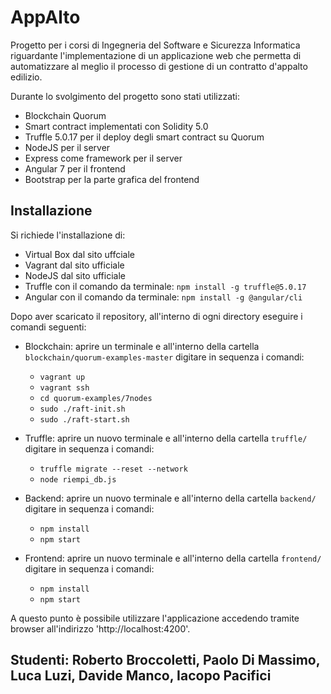 # AppAlto

Progetto per i corsi di Ingegneria del Software e Sicurezza Informatica riguardante l'implementazione di un applicazione web che permetta di automatizzare al meglio il processo di gestione di un contratto d'appalto edilizio.

Durante lo svolgimento del progetto sono stati utilizzati:
- Blockchain Quorum 
- Smart contract implementati con Solidity 5.0
- Truffle 5.0.17 per il deploy degli smart contract su Quorum
- NodeJS per il server
- Express come framework per il server
- Angular 7 per il frontend
- Bootstrap per la parte grafica del frontend


## Installazione

Si richiede l'installazione di:
- Virtual Box dal sito uffciale
- Vagrant dal sito ufficiale
- NodeJS dal sito ufficiale 
- Truffle con il comando da terminale: `npm install -g truffle@5.0.17`
- Angular con il comando da terminale: `npm install -g @angular/cli`

Dopo aver scaricato il repository, all'interno di ogni directory eseguire i comandi seguenti:
- Blockchain: 
aprire un terminale e all'interno della cartella `blockchain/quorum-examples-master` digitare in sequenza i comandi:
  - `vagrant up`
  - `vagrant ssh`
  - `cd quorum-examples/7nodes`
  - `sudo ./raft-init.sh`
  - `sudo ./raft-start.sh`

- Truffle: 
aprire un nuovo terminale e all'interno della cartella `truffle/` digitare in sequenza i comandi:
  - `truffle migrate --reset --network`
  - `node riempi_db.js`
  
- Backend:
aprire un nuovo terminale e all'interno della cartella `backend/` digitare in sequenza i comandi:
  - `npm install`
  - `npm start`

- Frontend:
aprire un nuovo terminale e all'interno della cartella `frontend/` digitare in sequenza i comandi:
  - `npm install`
  - `npm start`
  
A questo punto è possibile utilizzare l'applicazione accedendo tramite browser all'indirizzo 'http://localhost:4200'.
 

## Studenti: Roberto Broccoletti, Paolo Di Massimo, Luca Luzi, Davide Manco, Iacopo Pacifici
